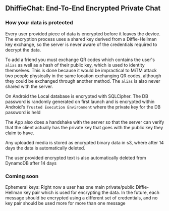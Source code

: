 ## DhiffieChat: End-To-End Encrypted Private Chat
### How your data is protected
Every user provided piece of data is encrypted before it leaves the 
device. The encryption process uses a shared key derived from a 
Diffie-Hellman key exchange, so the server is never aware of the 
credentials required to decrypt the data.

To add a friend you must exchange QR codes which contains the user's 
`alias` as well as a hash of their public key, which is used to 
identity themselves. This is done because it would be impractical to 
MiTM attack two people physically in the same location exchanging QR
codes, although they could be exchanged through another method. The 
`alias` is also never shared with the server.

On Android the Local database is encrypted with SQLCipher. The DB 
password is randomly generated on first launch and is encrypted within 
Android's `Trusted Execution Environment` where the private key for 
the DB password is held

The App also does a handshake with the server so that the server can 
verify that the client actually has the private key that goes with the
public key they claim to have.

Any uploaded media is stored as encrypted binary data in s3, where 
after 14 days the data is automatically deleted. 

The user provided encrypted text is also automatically deleted from 
DynamoDB after 14 days


### Coming soon
Ephemeral keys: Right now a user has one main private/public 
Diffie-Hellman key pair which is used for encrypting the data. In the
future, each message should be encrypted using a different set of
credentials, and no key pair should be used more for more than one 
message

